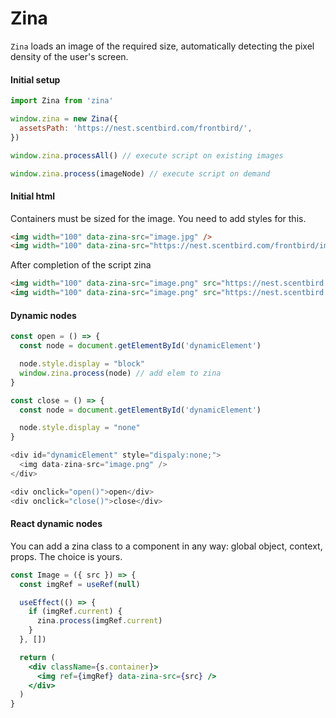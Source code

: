 # Zina

`Zina` loads an image of the required size, automatically detecting
the pixel density of the user's screen.


#### Initial setup

```js
import Zina from 'zina'

window.zina = new Zina({
  assetsPath: 'https://nest.scentbird.com/frontbird/',
})

window.zina.processAll() // execute script on existing images

window.zina.process(imageNode) // execute script on demand
```


#### Initial html

Containers must be sized for the image. You need to add styles for this.

```html
<img width="100" data-zina-src="image.jpg" />
<img width="100" data-zina-src="https://nest.scentbird.com/frontbird/image.jpg" />
```

After completion of the script zina

```html
<img width="100" data-zina-src="image.png" src="https://nest.scentbird.com/cdn-cgi/image/w=100/frontbird/image.jpg" />
<img width="100" data-zina-src="image.png" src="https://nest.scentbird.com/cdn-cgi/image/w=100/frontbird/image.jpg" />
```


#### Dynamic nodes

```js html
const open = () => {
  const node = document.getElementById('dynamicElement')

  node.style.display = "block"
  window.zina.process(node) // add elem to zina
}

const close = () => {
  const node = document.getElementById('dynamicElement')

  node.style.display = "none"
}

<div id="dynamicElement" style="dispaly:none;">
  <img data-zina-src="image.png" />
</div>

<div onclick="open()">open</div>
<div onclick="close()">close</div>
```


#### React dynamic nodes

You can add a zina class to a component in any way: global object, context, props. The choice is yours.

```jsx harmony
const Image = ({ src }) => {
  const imgRef = useRef(null)

  useEffect(() => {
    if (imgRef.current) {
      zina.process(imgRef.current)
    }
  }, [])

  return (
    <div className={s.container}>
      <img ref={imgRef} data-zina-src={src} />
    </div>
  )
}
```
